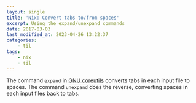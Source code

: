 ```yaml
---
layout: single
title: 'Nix: Convert tabs to/from spaces'
excerpt: Using the expand/unexpand commands
date: 2017-03-03
last_modified_at: 2023-04-26 13:22:37
categories:
    - til
tags:
    - nix
    - til
---
```


The command `expand` in [GNU coreutils](http://www.gnu.org/software/coreutils/)
converts tabs in each input file to spaces.
The command `unexpand` does the reverse, converting spaces in each input files back to tabs.
